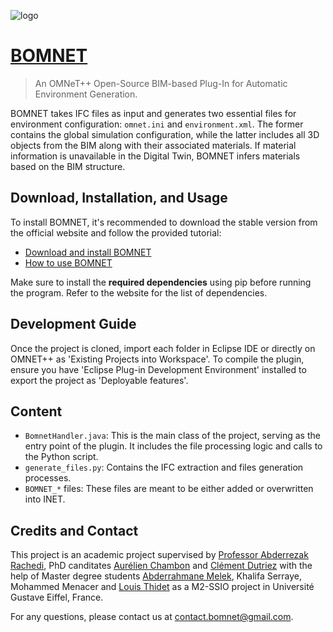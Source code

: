 ![logo](https://bomnet.github.io/website_assets/logo.png)

# [BOMNET](https://bomnet.github.io/)
> An OMNeT++ Open-Source BIM-based Plug-In for Automatic Environment Generation.

BOMNET takes IFC files as input and generates two essential files for environment configuration: `omnet.ini` and `environment.xml`. The former contains the global simulation configuration, while the latter includes all 3D objects from the BIM along with their associated materials. If material information is unavailable in the Digital Twin, BOMNET infers materials based on the BIM structure.

## Download, Installation, and Usage
To install BOMNET, it's recommended to download the stable version from the official website and follow the provided tutorial:
- [Download and install BOMNET](https://bomnet.github.io/#down)
- [How to use BOMNET](https://bomnet.github.io/#use)

Make sure to install the **required dependencies** using pip before running the program. Refer to the website for the list of dependencies.

## Development Guide
Once the project is cloned, import each folder in Eclipse IDE or directly on OMNET++ as 'Existing Projects into Workspace'.
To compile the plugin, ensure you have 'Eclipse Plug-in Development Environment' installed to export the project as 'Deployable features'.

## Content
- `BomnetHandler.java`: This is the main class of the project, serving as the entry point of the plugin. It includes the file processing logic and calls to the Python script.
- `generate_files.py`: Contains the IFC extraction and files generation processes.
- `BOMNET_*` files: These files are meant to be either added or overwritten into INET.

## Credits and Contact

This project is an academic project supervised by [Professor Abderrezak Rachedi](https://igm.univ-mlv.fr/~rachedi/), PhD canditates [Aurélien Chambon](https://aurelienchambon.pythonanywhere.com/en/) and [Clément Dutriez](https://www.linkedin.com/in/cl%C3%A9ment-dutriez/) with the help of Master degree students [Abderrahmane Melek](https://www.linkedin.com/in/melek-abderrahmane/), Khalifa Serraye, Mohammed Menacer and [Louis Thidet](https://louis-thidet.github.io/) as a M2-SSIO project in Université Gustave Eiffel, France.

For any questions, please contact us at contact.bomnet@gmail.com.
